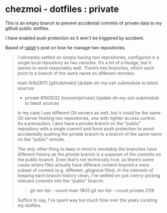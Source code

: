 
chezmoi - dotfiles : private
===========

This is an empty branch to prevent accidental commits of private data to my github public dotfiles.

I have enabled push protection so it won't be triggered by accident.

Based of [ralish](https://lobste.rs/s/nbdkuf/if_you_have_public_dotfiles_repo_do_you)'s post on how he manage two repositories.

<blockquote>
I ultimately settled on simply having two repositories, configured in a single local repository as two remotes. It’s a bit of a kludge, but it seems to work reasonably well. There’s two branches, which each point to a branch of the same name on different remotes:

  main    fe1b2870 [github/main] Update oh-my-zsh submodule to latest sources
* private 61f43032 [nexiom/private] Update oh-my-zsh submodule to latest sources

In my case I use different Git servers as well, but it could be the same Git server hosting two repositories, one with tighter access control. As a precaution, I also have a private branch on the “public” repository with a single commit and force push protection to avoid accidentally pushing the private branch to a branch of the same name on the “public” remote.

The only other thing to keep in mind is inevitably the branches have different history as the private branch is a superset of the commits on the public branch. Even that’s not technically true, as there’s some cases where files actually have different content beyond a mere subset of content (e.g. different .gitignore files). In the interests of keeping each branch history clean, I’ve settled on just cherry-picking relevant commits into the “public” branch:

> git rev-list --count main
1803
> git rev-list --count private
2118

Suffice to say, I’ve spent way too much time over the years curating my dotfiles.
</blockquote>
